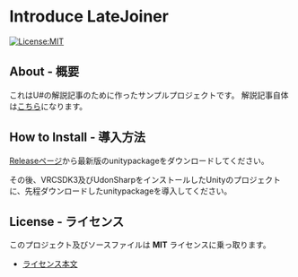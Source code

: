 # Introduce LateJoiner

[![License:MIT](https://img.shields.io/badge/License-MIT-819FF7.svg)](https://choosealicense.com/licenses/mit/)

## About - 概要
これはU#の解説記事のために作ったサンプルプロジェクトです。
解説記事自体は[こちら](https://hatuxes.hatenablog.jp/entry/2021/12/17/023026)になります。


## How to Install - 導入方法
[Releaseページ](https://github.com/mtytheone/Introduce-LateJoiner/releases)から最新版のunitypackageをダウンロードしてください。

その後、VRCSDK3及びUdonSharpをインストールしたUnityのプロジェクトに、先程ダウンロードしたunitypackageを導入してください。

## License - ライセンス
このプロジェクト及びソースファイルは **MIT** ライセンスに乗っ取ります。

- [ライセンス本文](https://github.com/mtytheone/Introduce-LateJoiner/blob/master/LICENSE.md)
